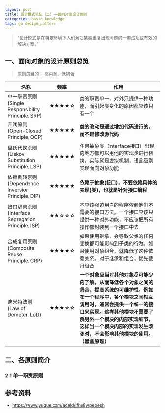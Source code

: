 ```yaml
---
layout: post
title: 设计模式笔记（二）——面向对象设计原则
categories: basic_knowledge
tags: go design_pattern
---
```


> “设计模式是在特定环境下人们解决某类重复出现问题的一套成功或有效的解决方案。”

## 一、面向对象的设计原则总览

> 原则的目的： 高内聚，低耦合

| 名称   | 频率  | 作用                                                         |
| ------------ | ------|----------------------------------------------------- |
| 单一职责原则<br>(Single Responsibility Principle, SRP) | ★★★★☆ |类的职责单一，对外只提供一种功能，而引起类变化的原因都应该只有一个       |
| 开闭原则<br>(Open-Closed Principle, OCP) | ★★★★★ | **类的改动是通过增加代码进行的，而不是修改源代码** |
| 里氏代换原则<br>(Liskov Substitution Principle, LSP) |★★★★★| 任何抽象类（interface接口）出现的地方都可以用他的实现类进行替换，实际就是虚拟机制，语言级别实现面向对象功能 |
| 依赖倒转原则<br>(Dependence Inversion Principle, DIP) |★★★★★| **依赖于抽象(接口)，不要依赖具体的实现(类)，也就是针对接口编程** |
| 接口隔离原则<br>(Interface Segregation Principle, ISP) |★★☆☆☆| 不应该强迫用户的程序依赖他们不需要的接口方法。一个接口应该只提供一种对外功能，不应该把所有操作都封装到一个接口中去 |
| 合成复用原则<br>(Composite Reuse Principle, CRP) |★★★★☆| 如果使用继承，会导致父类的任何变换都可能影响到子类的行为。如果使用对象组合，就降低了这种依赖关系。对于继承和组合，优先使用组合 |
| 迪米特法则<br>(Law of Demeter, LoD) |★★★☆☆| **一个对象应当对其他对象尽可能少的了解，从而降低各个对象之间的耦合，提高系统的可维护性。例如在一个程序中，各个模块之间相互调用时，通常会提供一个统一的接口来实现。这样其他模块不需要了解另外一个模块的内部实现细节，这样当一个模块内部的实现发生改变时，不会影响其他模块的使用。（黑盒原理）** |

## 二、各原则简介

### 2.1 单一职责原则



## 参考资料

- https://www.yuque.com/aceld/lfhu8y/pebesh